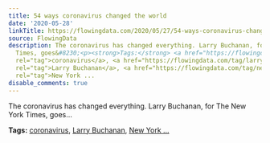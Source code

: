 ```yaml
---
title: 54 ways coronavirus changed the world
date: '2020-05-28'
linkTitle: https://flowingdata.com/2020/05/27/54-ways-coronavirus-changed-the-world/
source: FlowingData
description: The coronavirus has changed everything. Larry Buchanan, for The New York
  Times, goes&#8230;<p><strong>Tags:</strong> <a href="https://flowingdata.com/tag/coronavirus/"
  rel="tag">coronavirus</a>, <a href="https://flowingdata.com/tag/larry-buchanan/"
  rel="tag">Larry Buchanan</a>, <a href="https://flowingdata.com/tag/new-york-times/"
  rel="tag">New York ...
disable_comments: true
---
```

The coronavirus has changed everything. Larry Buchanan, for The New York Times, goes&#8230;<p><strong>Tags:</strong> <a href="https://flowingdata.com/tag/coronavirus/" rel="tag">coronavirus</a>, <a href="https://flowingdata.com/tag/larry-buchanan/" rel="tag">Larry Buchanan</a>, <a href="https://flowingdata.com/tag/new-york-times/" rel="tag">New York ...